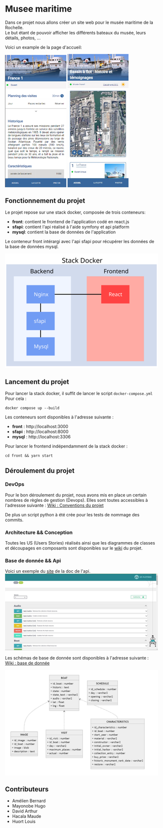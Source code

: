 # Musee maritime
Dans ce projet nous allons créer un site web pour le musée maritime de la Rochelle.    
Le but étant de pouvoir afficher les différents bateaux du musée, leurs détails, photos, ...

Voici un example de la page d'accueil:  

<img src="img/app_image2.JPG" width="40%" height="auto" alt="image demonstration application">
<img src="img/app_image1.JPG" width="40%" height="auto" alt="image demonstration application">

## Fonctionnement du projet

Le projet repose sur une stack docker, composée de trois conteneurs:

- **front**: contient le frontend de l'application codé en react.js
- **sfapi**: contient l'api réalisé à l'aide symfony et api platform
- **mysql**: contient la base de données de l'application

Le conteneur front intérargi avec l'api sfapi pour récupérer les données de la base de données mysql.  

<img src="img/anim_stack.svg">

## Lancement du projet

Pour lancer la stack docker, il suffit de lancer le script `docker-compose.yml`
Pour cela :

```
docker compose up --build
```

Les conteneurs sont disponibles à l'adresse suivante :

- **front** : http://localhost:3000
- **sfapi** : http://localhost:8000
- **mysql** : http://localhost:3306

Pour lancer le frontend indépendamment de la stack docker :

```
cd front && yarn start
```

## Déroulement du projet
### DevOps
Pour le bon déroulement du projet, nous avons mis en place un certain nombres de règles de gestion (Devops).
Elles sont toutes accessibles à l'adressse suivante :
[Wiki : Conventions du projet](https://forge.iut-larochelle.fr/mhacala/2021-2022-info2-dw-projet-musee-maritime-z2-1/-/wikis/D%C3%A9finition-des-conventions)

De plus un script python à été crée pour les tests de nommage des commits.

### Architecture && Conception
Toutes les US (Users Stories) réalisés ainsi que les diagrammes de classes et découpages en composants sont disponibles sur le [wiki](https://forge.iut-larochelle.fr/mhacala/2021-2022-info2-dw-projet-musee-maritime-z2-1/-/wikis/Spec-Conception) du projet.

### Base de donnée && Api
Voici un exemple du [site](http://localhost:8000/api) de la doc de l'api.
![Exemple doc api](img/api.JPG)

Les schémas de base de donnée sont disponibles à l'adresse suivante :
[Wiki : base de donnée](https://forge.iut-larochelle.fr/mhacala/2021-2022-info2-dw-projet-musee-maritime-z2-1/-/wikis/Ressources-BD)

![schéma de la base de donnée](img/bd_schema.JPG)


## Contributeurs
 - Amélien Bernard
 - Mayonobe Hugo
 - David Arthur
 - Hacala Maude
 - Huort Louis
